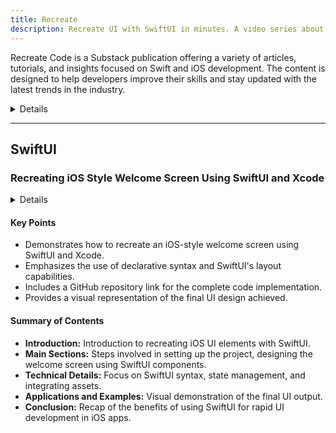 ```yaml
---
title: Recreate
description: Recreate UI with SwiftUI in minutes. A video series about recreating popular UI with SwiftUI.
---
```


Recreate Code is a Substack publication offering a variety of articles, tutorials, and insights focused on Swift and iOS development. The content is designed to help developers improve their skills and stay updated with the latest trends in the industry.

<details>
**URL:** https://recreatecode.substack.com/

**Authors:** `Recreate Code Team`

**Complexity Levels:**
   - **Beginner:** 30%
   - **Intermediate:** 40%
   - **Advanced:** 30%

**Frequency of Posting:** Weekly

**Types of Content:**
   - **Articles:** 50% (In-depth articles and best practices)
   - **Tutorials:** 40% (Step-by-step guides and practical examples)
   - **News:** 10% (Updates on Swift and iOS development)

**Additional Features:**
   - **Newsletter:** Available for regular updates and news.
   - **Community Discussions:** Interactive discussions on Substack.
</details>

<LinkCard title="Visit Recreate Code" href="https://recreatecode.substack.com/" />

---

## SwiftUI

### Recreating iOS Style Welcome Screen Using SwiftUI and Xcode

<details>

**URL:** https://recreatecode.substack.com/p/recreating-ios-style-welcome-screen

**Published:** Aug 27, 2020  

**Authors:** `Nav Singh`

**Tags:**  
`SwiftUI`, `Xcode`, `iOS Development`

</details>

#### Key Points
- Demonstrates how to recreate an iOS-style welcome screen using SwiftUI and Xcode.
- Emphasizes the use of declarative syntax and SwiftUI's layout capabilities.
- Includes a GitHub repository link for the complete code implementation.
- Provides a visual representation of the final UI design achieved.

#### Summary of Contents
- **Introduction:** Introduction to recreating iOS UI elements with SwiftUI.
- **Main Sections:** Steps involved in setting up the project, designing the welcome screen using SwiftUI components.
- **Technical Details:** Focus on SwiftUI syntax, state management, and integrating assets.
- **Applications and Examples:** Visual demonstration of the final UI output.
- **Conclusion:** Recap of the benefits of using SwiftUI for rapid UI development in iOS apps.

<LinkCard title="Read Full Article" href="https://recreatecode.substack.com/p/recreating-ios-style-welcome-screen" />

